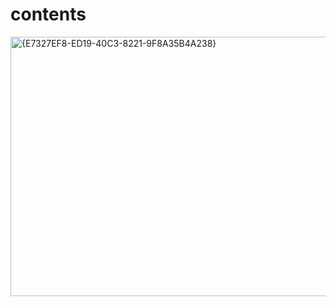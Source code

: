 # contents
<img width="1048" height="415" alt="{E7327EF8-ED19-40C3-8221-9F8A35B4A238}" src="https://github.com/user-attachments/assets/30ae6dc3-abe7-4332-b0a2-351b918826e1" />
